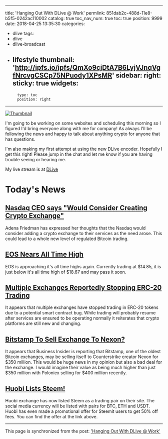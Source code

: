 
---
title: 'Hanging Out With DLive @ Work'
permlink: 851dab2c-488d-11e8-b5f5-0242ac110002
catalog: true
toc_nav_num: true
toc: true
position: 9999
date: 2018-04-25 13:35:30
categories:
- dlive
tags:
- dlive
- dlive-broadcast
- lifestyle
thumbnail: 'http://ipfs.io/ipfs/QmXo9cjDtA7B6LyjVJnqVgfNrcvgCSCp75NPuody1XPsMR'
sidebar:
    right:
        sticky: true
widgets:
    -
        type: toc
        position: right
---


[![Thumbnail](http://ipfs.io/ipfs/QmXo9cjDtA7B6LyjVJnqVgfNrcvgCSCp75NPuody1XPsMR)](https://dlive.io/livestream/patrickulrich/851dab2c-488d-11e8-b5f5-0242ac110002)

I'm going to be working on some websites and scheduling this morning so I figured I'd bring everyone along with me for company! As always I'll be following the news and happy to talk about anything crypto for anyone that has questions.

I'm also making my first attempt at using the new DLive encoder. Hopefully I get this right! Please jump in the chat and let me know if you are having trouble seeing or hearing me.

My live stream is at [DLive](https://dlive.io/livestream/patrickulrich/851dab2c-488d-11e8-b5f5-0242ac110002)

# Today's News
## [Nasdaq CEO says "Would Consider Creating Crypto Exchange"](https://www.coindesk.com/nasdaq-consider-creating-crypto-exchange-says-ceo/)
Adena Friedman has expressed her thoughts that the Nasdaq would consider adding a crypto exchange to their services as the need arose. This could lead to a whole new level of regulated Bitcoin trading.

## [EOS Nears All Time High](https://www.coindesk.com/eos-eyes-new-all-time-high-amid-positive-news-flow/)
EOS is approaching it's all time highs again. Currently trading at $14.85, it is just below it's all time high of $18.67 and may pass it soon.

## [Multiple Exchanges Reportedly Stopping ERC-20 Trading](https://cointelegraph.com/news/multiple-exchanges-suspend-erc20-token-trading-due-to-potential-batchoverflow-bug)
It appears that multiple exchanges have stopped trading in ERC-20 tokens due to a potential smart contract bug. While trading will probably resume after services are ensured to be operating normally it reiterates that crypto platforms are still new and changing.

## [Bitstamp To Sell Exchange To Nexon?](https://www.ccn.com/bitstamp-to-be-sold-to-south-korean-gaming-firm-for-350-million-report/)
It appears that Business Insider is reporting that Bitstamp, one of the oldest Bitcoin exchanges, may be selling itself to Counterstrike creator Nexon for $350 million. This would be huge news in my opinion but also a bad deal for the exchange. I would imagine their value as being much higher than just $350 million with Poloniex selling for $400 million recently.

## [Huobi Lists Steem!](https://steemit.com/huobi/@steemitblog/steem-now-listed-on-huobi)
Huobi exchange has now listed Steem as a trading pair on their site. The social media currency will be listed with pairs for BTC, ETH and USDT. Huobi has even made a promotional offer for Steemit users to get 50% off fees. You can find the offer at the link above.

- - -

This page is synchronized from the post: ['Hanging Out With DLive @ Work'](https://steemit.com/@patrickulrich/851dab2c-488d-11e8-b5f5-0242ac110002)
